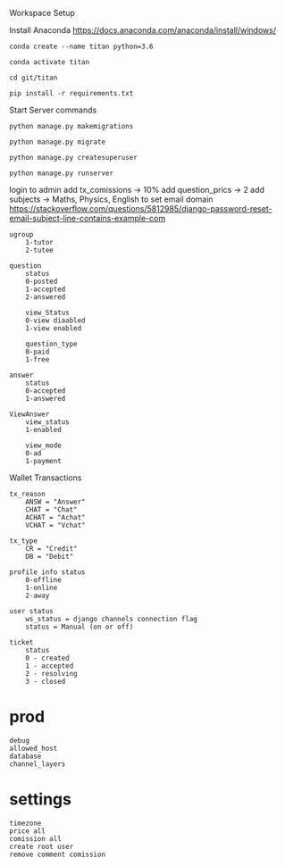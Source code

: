 Workspace Setup

Install Anaconda
https://docs.anaconda.com/anaconda/install/windows/

```console
conda create --name titan python=3.6

conda activate titan

cd git/titan

pip install -r requirements.txt

```

Start Server commands

```console
python manage.py makemigrations

python manage.py migrate

python manage.py createsuperuser

python manage.py runserver
```

login to admin
add tx_comissions -> 10%
add question_prics -> 2
add subjects -> Maths, Physics, English
to set email domain
https://stackoverflow.com/questions/5812985/django-password-reset-email-subject-line-contains-example-com

    ugroup
        1-tutor
        2-tutee

    question 
        status
        0-posted
        1-accepted
        2-answered

        view_Status
        0-view diaabled
        1-view enabled

        question_type
        0-paid
        1-free

    answer 
        status
        0-accepted
        1-answered

    ViewAnswer
        view_status
        1-enabled

        view_mode
        0-ad
        1-payment

Wallet Transactions

    tx_reason
        ANSW = "Answer"
        CHAT = "Chat"
        ACHAT = "Achat"
        VCHAT = "Vchat"

    tx_type
        CR = "Credit"
        DB = "Debit"

    profile info status
        0-offline
        1-online
        2-away

    user status
        ws_status = django channels connection flag
        status = Manual (on or off)

    ticket
        status
        0 - created
        1 - accepted
        2 - resolving
        3 - closed


# prod

    debug
    allowed_host
    database
    channel_layers

# settings

    timezone
    price all
    comission all
    create root user
    remove comment comission
